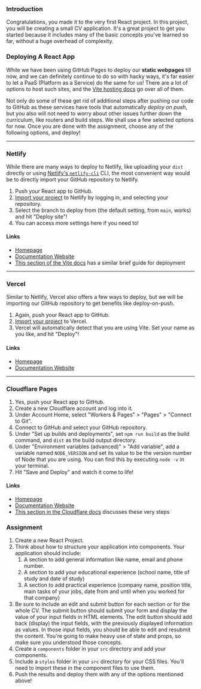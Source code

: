 ### Introduction

Congratulations, you made it to the very first React project. In this project, you will be creating a small CV application. It's a great project to get you started because it includes many of the basic concepts you've learned so far, without a huge overhead of complexity.

### Deploying A React App

While we have been using GitHub Pages to deploy our **static webpages** till now, and we can definitely continue to do so with hacky ways, it's far easier to let a PaaS (Platform as a Service) do the same for us! There are a lot of options to host such sites, and the [Vite hosting docs](https://vitejs.dev/guide/static-deploy.html) go over all of them.

Not only do some of these get rid of additional steps after pushing our code to GitHub as these services have tools that automatically _deploy on push_, but you also will not need to worry about other issues further down the curriculum, like routers and build steps. We shall use a few selected options for now. Once you are done with the assignment, choose any of the following options, and deploy!

---

### Netlify

While there are many ways to deploy to Netlify, like uploading your `dist` directly or using [Netlify's `netlify-cli`](https://docs.netlify.com/cli/get-started/) CLI, the most convenient way would be to directly import your GitHub repository to Netlify.

1.  Push your React app to GitHub.
2.  [Import your project](https://app.netlify.com/start) to Netlify by logging in, and selecting your repository.
3.  Select the branch to deploy from (the default setting, from `main`, works) and hit "Deploy site"!
4.  You can access more settings here if you need to!

#### Links

- [Homepage](https://www.netlify.com/)
- [Documentation Website](https://docs.netlify.com/)
- [This section of the Vite docs](https://vitejs.dev/guide/static-deploy.html#netlify-with-git) has a similar brief guide for deployment

---

### Vercel

Similar to Netlify, Vercel also offers a few ways to deploy, but we will be importing our GitHub repository to get benefits like deploy-on-push.

1.  Again, push your React app to GitHub.
2.  [Import your project](https://vercel.com/new) to Vercel.
3.  Vercel will automatically detect that you are using Vite. Set your name as you like, and hit "Deploy"!

#### Links

- [Homepage](https://www.vercel.com/)
- [Documentation Website](https://www.vercel.com/docs)

---

### Cloudflare Pages

1.  Yes, push your React app to GitHub.
2.  Create a new Cloudflare account and log into it.
3.  Under Account Home, select "Workers & Pages" > "Pages" > "Connect to Git".
4.  Connect to GitHub and select your GitHub repository.
5.  Under "Set up builds and deployments", set `npm run build` as the build command, and `dist` as the build output directory.
6.  Under "Environment variables (advanced)" > "Add variable", add a variable named `NODE_VERSION` and set its value to be the version number of Node that you are using. You can find this by executing `node -v` in your terminal.
7.  Hit "Save and Deploy" and watch it come to life!

#### Links

- [Homepage](https://pages.cloudflare.com/)
- [Documentation Website](https://developers.cloudflare.com/pages)
- [This section in the Cloudflare docs](https://developers.cloudflare.com/pages/framework-guides/deploy-a-vite3-project/) discusses these very steps

### Assignment

<div class="lesson-content__panel" markdown="1">

1.  Create a new React Project.
2.  Think about how to structure your application into components. Your application should include:
    1.  A section to add general information like name, email and phone number.
    2.  A section to add your educational experience (school name, title of study and date of study)
    3.  A section to add practical experience (company name, position title, main tasks of your jobs, date from and until when you worked for that company)
3.  Be sure to include an edit and submit button for each section or for the whole CV. The submit button should submit your form and display the value of your input fields in HTML elements. The edit button should add back (display) the input fields, with the previously displayed information as values. In those input fields, you should be able to edit and resubmit the content. You're going to make heavy use of state and props, so make sure you understood those concepts.
4.  Create a `components` folder in your `src` directory and add your components.
5.  Include a `styles` folder in your `src` directory for your CSS files. You'll need to import these in the component files to use them.
6.  Push the results and deploy them with any of the options mentioned above!

</div>
